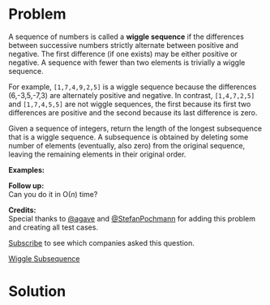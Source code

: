 
# Problem

A sequence of numbers is called a **wiggle sequence** if the differences
between successive numbers strictly alternate between positive and negative.
The first difference (if one exists) may be either positive or negative. A
sequence with fewer than two elements is trivially a wiggle sequence.

For example, `[1,7,4,9,2,5]` is a wiggle sequence because the differences
(6,-3,5,-7,3) are alternately positive and negative. In contrast,
`[1,4,7,2,5]` and `[1,7,4,5,5]` are not wiggle sequences, the first because
its first two differences are positive and the second because its last
difference is zero.

Given a sequence of integers, return the length of the longest subsequence
that is a wiggle sequence. A subsequence is obtained by deleting some number
of elements (eventually, also zero) from the original sequence, leaving the
remaining elements in their original order.

**Examples:**  

**Follow up:**  
Can you do it in O(_n_) time?

**Credits:**  
Special thanks to [@agave](https://leetcode.com/agave/) and
[@StefanPochmann](https://leetcode.com/stefanpochmann/) for adding this
problem and creating all test cases.

[Subscribe](/subscribe/) to see which companies asked this question.



[Wiggle Subsequence](https://leetcode.com/problems/wiggle-subsequence)

# Solution



